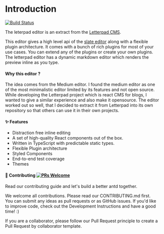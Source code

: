 # Introduction

[![Build Status](https://travis-ci.com/letterpad/editor.svg?branch=master)](https://travis-ci.com/letterpad/editor)

The leterpad editor is an extract from the
[Letterpad CMS](http://github.com/letterpad/letterpad-cms).

This editor gives a high level api of the [slate editor](https://slatejs.org) along with a flexible plugin architecture. It comes with a bunch of rich plugins for most of your use cases. You can extend any of the plugins or create your own plugins. The letterpad editor has a dynamic markdown editor which renders the preview inline as you type.

#### Why this editor ?

The idea comes from the Medium editor. I found the medium editor as one of the most minimalistic editor limited by its features and not open source. While developing the Letterpad project which is react CMS for blogs, I wanted to give a similar experience and also make it opensource. The editor worked out so well, that I decided to extract it from Letterpad into its own repository so that others can use it in their own projects.

#### ✨ Features

-   Distraction free inline editing
-   A set of high-quality React components out of the box.
-   Written in TypeScript with predictable static types.
-   Flexible Plugin architecture
-   Styled Components
-   End-to-end test coverage
-   Themes

#### 🤝 Contributing [![PRs Welcome](https://img.shields.io/badge/PRs-welcome-brightgreen.svg?style=flat-square)](http://makeapullrequest.com)

Read our contributing guide and let's build a better antd together.

We welcome all contributions. Please read our CONTRIBUTING.md first. You can submit any ideas as pull requests or as GitHub issues. If you'd like to improve code, check out the Development Instructions and have a good time! :)

If you are a collaborator, please follow our Pull Request principle to create a Pull Request by collaborator template.
